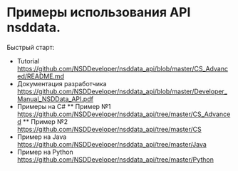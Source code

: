 # Примеры использования API nsddata.

Быстрый старт:
 * Tutorial https://github.com/NSDDeveloper/nsddata_api/blob/master/CS_Advanced/README.md
 * Документация разработчика https://github.com/NSDDeveloper/nsddata_api/blob/master/Developer_Manual_NSDData_API.pdf
 * Примеры на C#
  ** Пример №1 https://github.com/NSDDeveloper/nsddata_api/tree/master/CS_Advanced
  ** Пример №2 https://github.com/NSDDeveloper/nsddata_api/tree/master/CS
 * Пример на Java https://github.com/NSDDeveloper/nsddata_api/tree/master/Java
 * Пример на Python https://github.com/NSDDeveloper/nsddata_api/tree/master/Python

